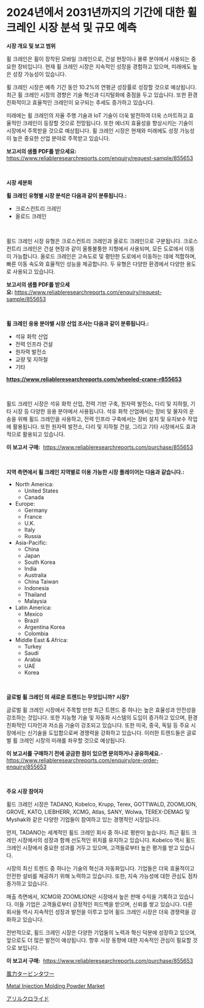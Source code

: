 <p><h1>2024년에서 2031년까지의 기간에 대한 휠 크레인 시장 분석 및 규모 예측</h1></p><p><strong>시장 개요 및 보고 범위</strong></p>
<p><p>휠 크레인은 휠이 장착된 모바일 크레인으로, 건설 현장이나 물류 분야에서 사용되는 중요한 장비입니다. 현재 휠 크레인 시장은 지속적인 성장을 경험하고 있으며, 미래에도 높은 성장 가능성이 있습니다. </p><p>휠 크레인 시장은 예측 기간 동안 10.2%의 연평균 성장률로 성장할 것으로 예상됩니다. 최근 휠 크레인 시장의 경향은 기술 혁신과 디지털화에 중점을 두고 있습니다. 또한 환경 친화적이고 효율적인 크레인이 요구되는 추세도 증가하고 있습니다.</p><p>미래에는 휠 크레인의 자율 주행 기술과 IoT 기술이 더욱 발전하여 더욱 스마트하고 효율적인 크레인이 등장할 것으로 전망됩니다. 또한 에너지 효율성을 향상시키는 기술이 시장에서 주목받을 것으로 예상됩니다. 휠 크레인 시장은 현재와 미래에도 성장 가능성이 높은 중요한 산업 분야로 주목받고 있습니다.</p></p>
<p><strong>보고서의 샘플 PDF를 받으세요:</strong> <a href="https://www.reliableresearchreports.com/enquiry/request-sample/855653">https://www.reliableresearchreports.com/enquiry/request-sample/855653</a></p>
<p>&nbsp;</p>
<p><strong>시장 세분화</strong></p>
<p><strong>휠 크레인 유형별 시장 분석은 다음과 같이 분류됩니다.:</strong></p>
<p><ul><li>크로스컨트리 크레인</li><li>올로드 크레인</li></ul></p>
<p>&nbsp;</p>
<p><p>휠드 크레인 시장 유형은 크로스컨트리 크레인과 올로드 크레인으로 구분됩니다. 크로스컨트리 크레인은 건설 현장과 같이 울퉁불퉁한 지형에서 사용되며, 모든 도로에서 이동이 가능합니다. 올로드 크레인은 고속도로 및 평탄한 도로에서 이동하는 데에 적합하며, 빠른 이동 속도와 효율적인 성능을 제공합니다. 두 유형은 다양한 환경에서 다양한 용도로 사용되고 있습니다.</p></p>
<p><strong>보고서의 샘플 PDF를 받으세요:</strong>&nbsp;<a href="https://www.reliableresearchreports.com/enquiry/request-sample/855653">https://www.reliableresearchreports.com/enquiry/request-sample/855653</a></p>
<p>&nbsp;</p>
<p><strong> 휠 크레인 응용 분야별 시장 산업 조사는 다음과 같이 분류됩니다.:</strong></p>
<p><ul><li>석유 화학 산업</li><li>전력 인프라 건설</li><li>원자력 발전소</li><li>교량 및 지하철</li><li>기타</li></ul></p>
<p><strong><a href="https://www.reliableresearchreports.com/wheeled-crane-r855653">https://www.reliableresearchreports.com/wheeled-crane-r855653</a></strong></p>
<p>&nbsp;</p>
<p><p>휠드 크레인 시장은 석유 화학 산업, 전력 기반 구축, 원자력 발전소, 다리 및 지하철, 기타 시장 등 다양한 응용 분야에서 사용됩니다. 석유 화학 산업에서는 장비 및 물자의 운송을 위해 휠드 크레인을 사용하고, 전력 인프라 구축에서는 장비 설치 및 유지보수 작업에 활용됩니다. 또한 원자력 발전소, 다리 및 지하철 건설, 그리고 기타 시장에서도 효과적으로 활용되고 있습니다.</p></p>
<p><strong>이 보고서 구매:</strong>&nbsp; <a href="https://www.reliableresearchreports.com/purchase/855653">https://www.reliableresearchreports.com/purchase/855653</a></p>
<p>&nbsp;</p>
<p><strong>지역 측면에서 휠 크레인 지역별로 이용 가능한 시장 플레이어는 다음과 같습니다.:</strong></p>
<p><ul>
    <li>
        North America:
        <ul>
            <li>United States</li>
            <li>Canada</li>
        </ul>
    </li>
    <li>
        Europe:
        <ul>
            <li>Germany</li>
            <li>France</li>
            <li>U.K.</li>
            <li>Italy</li>
            <li>Russia</li>
        </ul>
    </li>
    <li>
        Asia-Pacific:
        <ul>
            <li>China</li>
            <li>Japan</li>
            <li>South Korea</li>
            <li>India</li>
            <li>Australia</li>
            <li>China Taiwan</li>
            <li>Indonesia</li>
            <li>Thailand</li>
            <li>Malaysia</li>
        </ul>
    </li>
    <li>
        Latin America:
        <ul>
            <li>Mexico</li>
            <li>Brazil</li>
            <li>Argentina Korea</li>
            <li>Colombia</li>
        </ul>
    </li>
    <li>
        Middle East & Africa:
        <ul>
            <li>Turkey</li>
            <li>Saudi</li>
            <li>Arabia</li>
            <li>UAE</li>
            <li>Korea</li>
        </ul>
    </li>
    </ul></p>
<p>&nbsp;</p>
<p><strong>글로벌 휠 크레인 의 새로운 트렌드는 무엇입니까? 시장?</strong></p>
<p><p>글로벌 휠 크레인 시장에서 주목할 만한 최근 트렌드 중 하나는 높은 효율성과 안전성을 강조하는 것입니다. 또한 지능형 기술 및 자동화 시스템의 도입이 증가하고 있으며, 환경 친화적인 디자인과 저소음 기술이 강조되고 있습니다. 또한 미국, 중국, 독일 등 주요 시장에서는 신기술을 도입함으로써 경쟁력을 강화하고 있습니다. 이러한 트렌드들은 글로벌 휠 크레인 시장의 미래를 좌우할 것으로 예상됩니다.</p></p>
<p><strong>이 보고서를 구매하기 전에 궁금한 점이 있으면 문의하거나 공유하세요.</strong>- <a href="https://www.reliableresearchreports.com/enquiry/pre-order-enquiry/855653">https://www.reliableresearchreports.com/enquiry/pre-order-enquiry/855653</a></p>
<p>&nbsp;</p>
<p><strong>주요 시장 참여자</strong></p>
<p><p>휠드 크레인 시장은 TADANO, Kobelco, Krupp, Terex, GOTTWALD, ZOOMLION, GROVE, KATO, LIEBHERR, XCMG, Atlas, SANY, Wolwa, TEREX-DEMAG 및 Myshak와 같은 다양한 기업들이 참여하고 있는 경쟁적인 시장입니다. </p><p>먼저, TADANO는 세계적인 휠드 크레인 회사 중 하나로 평판이 높습니다. 최근 휠드 크레인 시장에서의 성장과 함께 선도적인 위치를 유지하고 있습니다. Kobelco 역시 휠드 크레인 시장에서 중요한 성과를 거두고 있으며, 고객들로부터 높은 평가를 받고 있습니다.</p><p>시장의 최신 트렌드 중 하나는 기술의 혁신과 자동화입니다. 기업들은 더욱 효율적이고 안전한 설비를 제공하기 위해 노력하고 있습니다. 또한, 지속 가능성에 대한 관심도 점차 증가하고 있습니다.</p><p>매출 측면에서, XCMG와 ZOOMLION은 시장에서 높은 판매 수익을 기록하고 있습니다. 이들 기업은 고객들로부터 긍정적인 피드백을 받으며, 신뢰를 쌓고 있습니다. 다른 회사들 역시 지속적인 성장과 발전을 이루고 있어 휠드 크레인 시장은 더욱 경쟁력을 강화하고 있습니다.</p><p>전반적으로, 휠드 크레인 시장은 다양한 기업들의 노력과 혁신 덕분에 성장하고 있으며, 앞으로도 더 많은 발전이 예상됩니다. 향후 시장 동향에 대한 지속적인 관심이 필요할 것으로 보입니다.</p></p>
<p><strong>이 보고서 구매:</strong>&nbsp;&nbsp;<a href="https://www.reliableresearchreports.com/purchase/855653">https://www.reliableresearchreports.com/purchase/855653</a></p>
<p><p><a href="https://github.com/vlcostes/Market-Research-Report-List-1/blob/main/894404821348.md">風力タービンタワー</a></p><p><a href="https://extreme-scabiosa-c81.notion.site/Decoding-the-Metal-Injection-Molding-Powder-Market-A-Deep-Dive-into-the-Latest-Market-Trends-Marke-98a70827931042759e9274afca0f9f20">Metal Injection Molding Powder Market</a></p><p><a href="https://github.com/EstaSprer20231/Market-Research-Report-List-1/blob/main/119231421349.md">アリルクロライド</a></p></p>